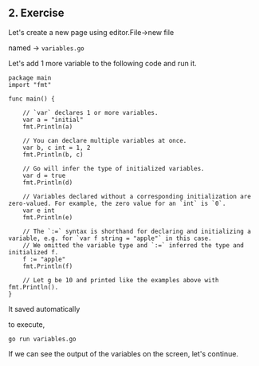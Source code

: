 ## 2. Exercise

Let's create a new page using editor.File->new file

named -> `variables.go`

Let's add 1 more variable to the following code and run it.

```
package main
import "fmt"

func main() {

	// `var` declares 1 or more variables.
	var a = "initial"
	fmt.Println(a)

	// You can declare multiple variables at once.
	var b, c int = 1, 2
	fmt.Println(b, c)

	// Go will infer the type of initialized variables.
	var d = true
	fmt.Println(d)

	// Variables declared without a corresponding initialization are zero-valued. For example, the zero value for an `int` is `0`.
	var e int
	fmt.Println(e)

	// The `:=` syntax is shorthand for declaring and initializing a variable, e.g. for `var f string = "apple"` in this case.
	// We omitted the variable type and `:=` inferred the type and initialized f.
	f := "apple"
	fmt.Println(f)

    // Let g be 10 and printed like the examples above with fmt.Println().
}
```
It saved automatically 

to execute,

```
go run variables.go
```

If we can see the output of the variables on the screen, let's continue.